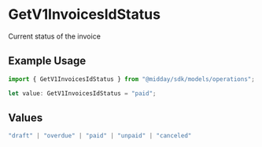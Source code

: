 # GetV1InvoicesIdStatus

Current status of the invoice

## Example Usage

```typescript
import { GetV1InvoicesIdStatus } from "@midday/sdk/models/operations";

let value: GetV1InvoicesIdStatus = "paid";
```

## Values

```typescript
"draft" | "overdue" | "paid" | "unpaid" | "canceled"
```